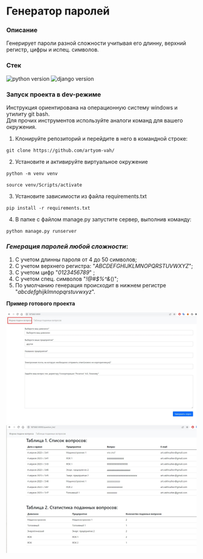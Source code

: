 # **Генератор паролей**
### **Описание**

Генерирует пароли разной сложности учитывая его длинну, верхний регистр, цифры и испец. символов.

### **Стек**
![python version](https://img.shields.io/badge/Python-3.10.2-green)
![django version](https://img.shields.io/badge/Django-4.1.5-green)

### **Запуск проекта в dev-режиме**
Инструкция ориентирована на операционную систему windows и утилиту git bash.<br/>
Для прочих инструментов используйте аналоги команд для вашего окружения.

1. Клонируйте репозиторий и перейдите в него в командной строке:

```
git clone https://github.com/artyom-vah/
```


2. Установите и активируйте виртуальное окружение
```
python -m venv venv
``` 
```
source venv/Scripts/activate
```

3. Установите зависимости из файла requirements.txt
```
pip install -r requirements.txt
```

4. В папке с файлом manage.py запустите сервер, выполнив команду:
```
python manage.py runserver
```

### *Генерация паролей любой сложности*:

1. С учетом длинны пароля от 4 до 50 символов;
2. С учетом верхнего регистра: "*ABCDEFGHIJKLMNOPQRSTUVWXYZ*";
3. С учетом цифр "*0123456789*" ;
4. С учетом спец. символов "*!@#$%^&*()";
5.  По умолчанию генерация происходит в нижнем регистре "*abcdefghijklmnopqrstuvwxyz*".

**Пример готового проекта**

![brows_1](https://github.com/artyom-vah/director-s-day/blob/main/screens/brows_1.jpg)
![brows_2](https://github.com/artyom-vah/director-s-day/blob/main/screens/brows_2.jpg)
